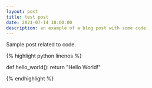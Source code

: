 ```yaml
---
layout: post
title: test post
date: 2021-07-14 18:00:00
description: an example of a blog post with some code
---
```

Sample post related to code.

{% highlight python linenos %}

def hello_world():
    return "Hello World!"

{% endhighlight %}
